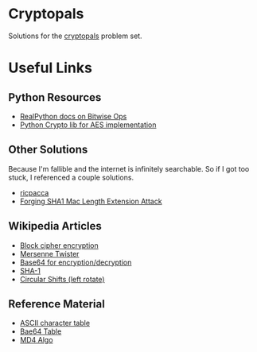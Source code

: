 # Cryptopals

Solutions for the [cryptopals](https://cryptopals.com/) problem set.

# Useful Links

## Python Resources

* [RealPython docs on Bitwise Ops](https://realpython.com/python-bitwise-operators/)
* [Python Crypto lib for AES implementation](https://docs.python.org/3/library/crypto.html)

## Other Solutions

Because I'm fallible and the internet is infinitely searchable. So if I got too stuck, I referenced a couple solutions.

* [ricpacca](https://github.com/ricpacca/cryptopals/)
* [Forging SHA1 Mac Length Extension Attack](https://www.synopsys.com/blogs/software-security/forging-sha-1-mac-using-length-extension-attack-python/)

## Wikipedia Articles

* [Block cipher encryption](https://en.wikipedia.org/wiki/Block_cipher_mode_of_operation)
* [Mersenne Twister](https://en.wikipedia.org/wiki/Mersenne_Twister)
* [Base64 for encryption/decryption](https://en.wikipedia.org/wiki/Base64)
* [SHA-1](https://en.wikipedia.org/wiki/SHA-1)
* [Circular Shifts (left rotate)](https://en.wikipedia.org/wiki/Circular_shift)

## Reference Material

* [ASCII character table](https://www.asciitable.com/)
* [Bae64 Table](https://en.wikipedia.org/wiki/Base64#Base64_table)
* [MD4 Algo](https://datatracker.ietf.org/doc/html/rfc1320)